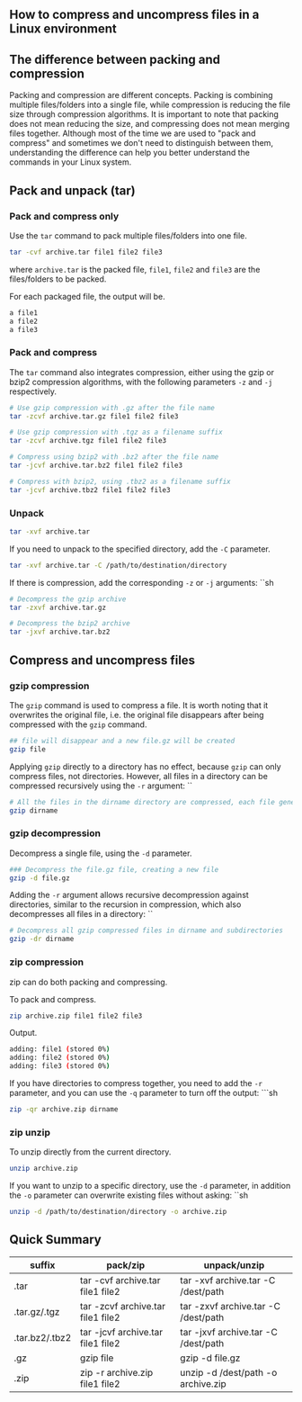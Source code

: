 ## How to compress and uncompress files in a Linux environment

## The difference between packing and compression

Packing and compression are different concepts. Packing is combining multiple files/folders into a single file, while compression is reducing the file size through compression algorithms. It is important to note that packing does not mean reducing the size, and compressing does not mean merging files together. Although most of the time we are used to "pack and compress" and sometimes we don't need to distinguish between them, understanding the difference can help you better understand the commands in your Linux system.

## Pack and unpack (tar)

### Pack and compress only

Use the `tar` command to pack multiple files/folders into one file.

```sh
tar -cvf archive.tar file1 file2 file3
```

where `archive.tar` is the packed file, `file1`, `file2` and `file3` are the files/folders to be packed.

For each packaged file, the output will be.

```sh
a file1
a file2
a file3
```

### Pack and compress

The `tar` command also integrates compression, either using the gzip or bzip2 compression algorithms, with the following parameters `-z` and `-j` respectively.

```sh
# Use gzip compression with .gz after the file name
tar -zcvf archive.tar.gz file1 file2 file3

# Use gzip compression with .tgz as a filename suffix
tar -zcvf archive.tgz file1 file2 file3

# Compress using bzip2 with .bz2 after the file name
tar -jcvf archive.tar.bz2 file1 file2 file3

# Compress with bzip2, using .tbz2 as a filename suffix
tar -jcvf archive.tbz2 file1 file2 file3
```

### Unpack

```sh
tar -xvf archive.tar
```

If you need to unpack to the specified directory, add the ``-C`` parameter.

```sh
tar -xvf archive.tar -C /path/to/destination/directory
```

If there is compression, add the corresponding `-z` or `-j` arguments: ``sh

```sh
# Decompress the gzip archive
tar -zxvf archive.tar.gz

# Decompress the bzip2 archive
tar -jxvf archive.tar.bz2
```

## Compress and uncompress files

### gzip compression

The ``gzip`` command is used to compress a file. It is worth noting that it overwrites the original file, i.e. the original file disappears after being compressed with the ``gzip`` command.

```sh
## file will disappear and a new file.gz will be created
gzip file
```

Applying `gzip` directly to a directory has no effect, because `gzip` can only compress files, not directories. However, all files in a directory can be compressed recursively using the `-r` argument: ``

```sh
# All the files in the dirname directory are compressed, each file generates a corresponding .gz file, and the original file disappears
gzip dirname
```

### gzip decompression

Decompress a single file, using the `-d` parameter.

```sh
### Decompress the file.gz file, creating a new file
gzip -d file.gz
```

Adding the `-r` argument allows recursive decompression against directories, similar to the recursion in compression, which also decompresses all files in a directory: ``

```sh
# Decompress all gzip compressed files in dirname and subdirectories
gzip -dr dirname
```

### zip compression

zip can do both packing and compressing.

To pack and compress.

```sh
zip archive.zip file1 file2 file3
```

Output.

```sh
adding: file1 (stored 0%)
adding: file2 (stored 0%)
adding: file3 (stored 0%)
```

If you have directories to compress together, you need to add the `-r` parameter, and you can use the `-q` parameter to turn off the output: ```sh

```sh
zip -qr archive.zip dirname
```

### zip unzip

To unzip directly from the current directory.

```sh
unzip archive.zip
```

If you want to unzip to a specific directory, use the `-d` parameter, in addition the `-o` parameter can overwrite existing files without asking: ``sh

```sh
unzip -d /path/to/destination/directory -o archive.zip
```

## Quick Summary

| suffix | pack/zip | unpack/unzip |
| ---- | ------- | --------- |
| .tar | tar -cvf archive.tar file1 file2 | tar -xvf archive.tar -C /dest/path |
| .tar.gz/.tgz | tar -zcvf archive.tar file1 file2 | tar -zxvf archive.tar -C /dest/path |
| .tar.bz2/.tbz2 | tar -jcvf archive.tar file1 file2 | tar -jxvf archive.tar -C /dest/path |
| .gz | gzip file | gzip -d file.gz |
| .zip | zip -r archive.zip file1 file2 | unzip -d /dest/path -o archive.zip |
